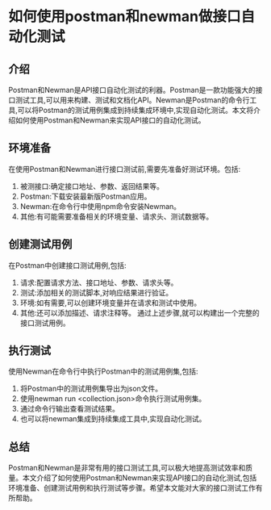 # 如何使用postman和newman做接口自动化测试

## 介绍

Postman和Newman是API接口自动化测试的利器。Postman是一款功能强大的接口测试工具,可以用来构建、测试和文档化API。Newman是Postman的命令行工具,可以将Postman的测试用例集成到持续集成环境中,实现自动化测试。本文将介绍如何使用Postman和Newman来实现API接口的自动化测试。

## 环境准备

在使用Postman和Newman进行接口测试前,需要先准备好测试环境。包括:

1. 被测接口:确定接口地址、参数、返回结果等。
2. Postman:下载安装最新版Postman应用。
3. Newman:在命令行中使用npm命令安装Newman。
4. 其他:有可能需要准备相关的环境变量、请求头、测试数据等。

## 创建测试用例

在Postman中创建接口测试用例,包括:

1. 请求:配置请求方法、接口地址、参数、请求头等。
2. 测试:添加相关的测试脚本,对响应结果进行验证。
3. 环境:如有需要,可以创建环境变量并在请求和测试中使用。
4. 其他:还可以添加描述、请求注释等。
通过上述步骤,就可以构建出一个完整的接口测试用例。

## 执行测试

使用Newman在命令行中执行Postman中的测试用例集,包括:

1. 将Postman中的测试用例集导出为json文件。
2. 使用newman run <collection.json>命令执行测试用例集。
3. 通过命令行输出查看测试结果。
4. 也可以将newman集成到持续集成工具中,实现自动化测试。

## 总结

Postman和Newman是非常有用的接口测试工具,可以极大地提高测试效率和质量。本文介绍了如何使用Postman和Newman来实现API接口的自动化测试,包括环境准备、创建测试用例和执行测试等步骤。希望本文能对大家的接口测试工作有所帮助。
